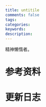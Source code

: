 ```yaml
---
title: untitile
comments: false
tags:
categories:
keywords:
description:
---
```



精神懒惰者。


# 参考资料

# 更新日志
